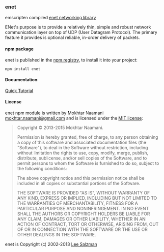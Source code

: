 ### enet
emscripten compiled [enet networking library](http://enet.bespin.org/)

ENet's purpose is to provide a relatively thin, simple and robust network communication
layer on top of UDP (User Datagram Protocol). The primary feature it provides is optional
reliable, in-order delivery of packets.

#### npm package

enet is published in the [npm registry](https://npmjs.org/package/enet), to install it into your project:

	npm install enet

#### Documentation

[Quick Tutorial](https://github.com/mnaamani/enet-npm/blob/master/Tutorial.md)

#### License

enet npm module is written by Mokhtar Naamani <mokhtar.naamani@gmail.com>
and is licensed under the [MIT
license](http://opensource.org/licenses/MIT):

> Copyright &copy; 2013-2015 Mokhtar Naamani.
>
> Permission is hereby granted, free of charge, to any person
> obtaining a copy of this software and associated documentation files
> (the "Software"), to deal in the Software without restriction,
> including without limitation the rights to use, copy, modify, merge,
> publish, distribute, sublicense, and/or sell copies of the Software,
> and to permit persons to whom the Software is furnished to do so,
> subject to the following conditions:
>
> The above copyright notice and this permission notice shall be
> included in all copies or substantial portions of the Software.
>
> THE SOFTWARE IS PROVIDED "AS IS", WITHOUT WARRANTY OF ANY KIND,
> EXPRESS OR IMPLIED, INCLUDING BUT NOT LIMITED TO THE WARRANTIES OF
> MERCHANTABILITY, FITNESS FOR A PARTICULAR PURPOSE AND
> NONINFRINGEMENT. IN NO EVENT SHALL THE AUTHORS OR COPYRIGHT HOLDERS
> BE LIABLE FOR ANY CLAIM, DAMAGES OR OTHER LIABILITY, WHETHER IN AN
> ACTION OF CONTRACT, TORT OR OTHERWISE, ARISING FROM, OUT OF OR IN
> CONNECTION WITH THE SOFTWARE OR THE USE OR OTHER DEALINGS IN THE
> SOFTWARE.

enet is Copyright (c) 2002-2013 [Lee Salzman](http://enet.bespin.org/License.html)
